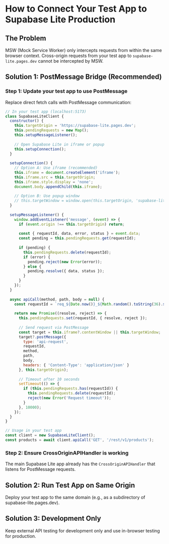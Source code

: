 # How to Connect Your Test App to Supabase Lite Production

## The Problem
MSW (Mock Service Worker) only intercepts requests from within the same browser context. 
Cross-origin requests from your test app to `supabase-lite.pages.dev` cannot be intercepted by MSW.

## Solution 1: PostMessage Bridge (Recommended)

### Step 1: Update your test app to use PostMessage
Replace direct fetch calls with PostMessage communication:

```javascript
// In your test app (localhost:5173)
class SupabaseLiteClient {
  constructor() {
    this.targetOrigin = 'https://supabase-lite.pages.dev';
    this.pendingRequests = new Map();
    this.setupMessageListener();
    
    // Open Supabase Lite in iframe or popup
    this.setupConnection();
  }
  
  setupConnection() {
    // Option A: Use iframe (recommended)
    this.iframe = document.createElement('iframe');
    this.iframe.src = this.targetOrigin;
    this.iframe.style.display = 'none';
    document.body.appendChild(this.iframe);
    
    // Option B: Use popup window
    // this.targetWindow = window.open(this.targetOrigin, 'supabase-lite');
  }
  
  setupMessageListener() {
    window.addEventListener('message', (event) => {
      if (event.origin !== this.targetOrigin) return;
      
      const { requestId, data, error, status } = event.data;
      const pending = this.pendingRequests.get(requestId);
      
      if (pending) {
        this.pendingRequests.delete(requestId);
        if (error) {
          pending.reject(new Error(error));
        } else {
          pending.resolve({ data, status });
        }
      }
    });
  }
  
  async apiCall(method, path, body = null) {
    const requestId = `req_${Date.now()}_${Math.random().toString(36).substr(2, 9)}`;
    
    return new Promise((resolve, reject) => {
      this.pendingRequests.set(requestId, { resolve, reject });
      
      // Send request via PostMessage
      const target = this.iframe?.contentWindow || this.targetWindow;
      target?.postMessage({
        type: 'api-request',
        requestId,
        method,
        path,
        body,
        headers: { 'Content-Type': 'application/json' }
      }, this.targetOrigin);
      
      // Timeout after 10 seconds
      setTimeout(() => {
        if (this.pendingRequests.has(requestId)) {
          this.pendingRequests.delete(requestId);
          reject(new Error('Request timeout'));
        }
      }, 10000);
    });
  }
}

// Usage in your test app
const client = new SupabaseLiteClient();
const products = await client.apiCall('GET', '/rest/v1/products');
```

### Step 2: Ensure CrossOriginAPIHandler is working
The main Supabase Lite app already has the `CrossOriginAPIHandler` that listens for PostMessage requests.

## Solution 2: Run Test App on Same Origin
Deploy your test app to the same domain (e.g., as a subdirectory of supabase-lite.pages.dev).

## Solution 3: Development Only
Keep external API testing for development only and use in-browser testing for production.